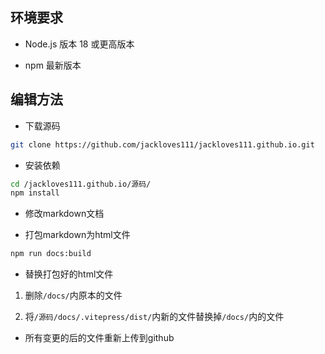 ## 环境要求

- Node.js 版本 18 或更高版本

- npm 最新版本

## 编辑方法
- 下载源码
```bash
git clone https://github.com/jackloves111/jackloves111.github.io.git
```

- 安装依赖
```bash
cd /jackloves111.github.io/源码/
npm install
```

- 修改markdown文档

- 打包markdown为html文件
```bash
npm run docs:build
```

- 替换打包好的html文件

1. 删除`/docs/`内原本的文件

2. 将`/源码/docs/.vitepress/dist/`内新的文件替换掉`/docs/`内的文件

- 所有变更的后的文件重新上传到github